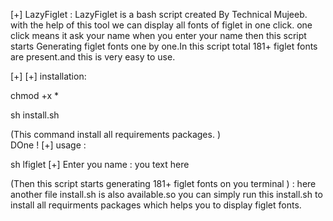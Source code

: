 [+] LazyFiglet : LazyFiglet is a bash script created By Technical Mujeeb. with the help of this tool we can display all fonts of figlet in one click. one click means it ask your name when you enter your name then this script starts Generating figlet fonts one by one.In this script total 181+ figlet fonts are present.and this is very easy to use.

[+] [+] installation:

chmod +x *

sh install.sh

(This command install all requirements packages. )      
 DOne !
[+] usage :

sh lfiglet
[+] Enter you name : you text here

(Then this script starts generating 181+ figlet fonts on you terminal )     : here another file install.sh is also available.so you can simply run this install.sh to install all requirments packages which helps you to display figlet fonts.
